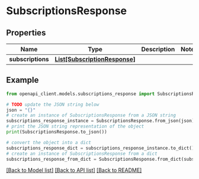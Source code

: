 # SubscriptionsResponse


## Properties

Name | Type | Description | Notes
------------ | ------------- | ------------- | -------------
**subscriptions** | [**List[SubscriptionResponse]**](SubscriptionResponse.md) |  | 

## Example

```python
from openapi_client.models.subscriptions_response import SubscriptionsResponse

# TODO update the JSON string below
json = "{}"
# create an instance of SubscriptionsResponse from a JSON string
subscriptions_response_instance = SubscriptionsResponse.from_json(json)
# print the JSON string representation of the object
print(SubscriptionsResponse.to_json())

# convert the object into a dict
subscriptions_response_dict = subscriptions_response_instance.to_dict()
# create an instance of SubscriptionsResponse from a dict
subscriptions_response_from_dict = SubscriptionsResponse.from_dict(subscriptions_response_dict)
```
[[Back to Model list]](../README.md#documentation-for-models) [[Back to API list]](../README.md#documentation-for-api-endpoints) [[Back to README]](../README.md)



